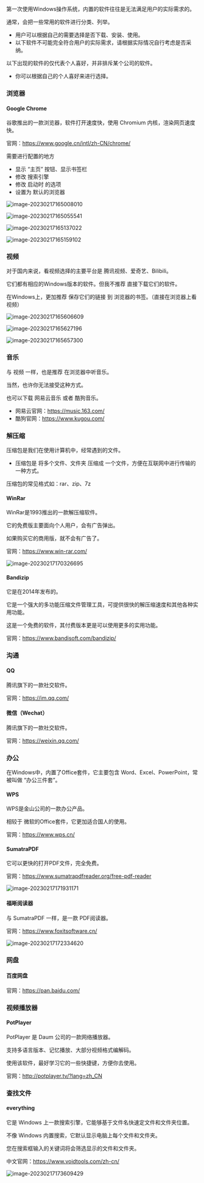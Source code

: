 第一次使用Windows操作系统，内置的软件往往是无法满足用户的实际需求的。



通常，会把一些常用的软件进行分类、列举。

- 用户可以根据自己的需要选择是否下载、安装、使用。
- 以下软件不可能完全符合用户的实际需求，请根据实际情况自行考虑是否采纳。



以下出现的软件的仅代表个人喜好，并非排斥某个公司的软件。

- 你可以根据自己的个人喜好来进行选择。



### 浏览器

#### Google Chrome

谷歌推出的一款浏览器，软件打开速度快，使用 Chromium 内核，渲染网页速度快。

官网：https://www.google.cn/intl/zh-CN/chrome/



需要进行配置的地方

- 显示 “主页” 按钮、显示书签栏
- 修改 搜索引擎
- 修改 启动时 的选项
- 设置为 默认的浏览器



![image-20230217165008010](images/image-20230217165008010.png)



![image-20230217165055541](images/image-20230217165055541.png)



![image-20230217165137022](images/image-20230217165137022.png)



![image-20230217165159102](images/image-20230217165159102.png)



### 视频

对于国内来说，看视频选择的主要平台是 腾讯视频、爱奇艺、Bilibili。

它们都有相应的Windows版本的软件。但我不推荐 直接下载它们的软件。



在Windows上，更加推荐 保存它们的链接 到 浏览器的书签。（直接在浏览器上看视频）



![image-20230217165606609](images/image-20230217165606609.png)



![image-20230217165627196](images/image-20230217165627196.png)



![image-20230217165657300](images/image-20230217165657300.png)



### 音乐

与 视频 一样，也是推荐 在浏览器中听音乐。

当然，也许你无法接受这种方式。



也可以下载 网易云音乐 或者 酷狗音乐。

- 网易云官网：https://music.163.com/
- 酷狗官网：https://www.kugou.com/



### 解压缩

压缩包是我们在使用计算机中，经常遇到的文件。

- 压缩包是 将多个文件、文件夹 压缩成 一个文件，方便在互联网中进行传输的一种方式。

压缩包的常见格式如：rar、zip、7z



#### WinRar

WinRar是1993推出的一款解压缩软件。

它的免费版主要面向个人用户，会有广告弹出。

如果购买它的商用版，就不会有广告了。



官网：https://www.win-rar.com/



![image-20230217170326695](images/image-20230217170326695.png)



#### Bandizip

它是在2014年发布的。

它是一个强大的多功能压缩文件管理工具，可提供很快的解压缩速度和其他各种实用功能。

 这是一个免费的软件，其付费版本更是可以使用更多的实用功能。



官网：https://www.bandisoft.com/bandizip/



### 沟通

#### QQ

腾讯旗下的一款社交软件。

官网：https://im.qq.com/



#### 微信（Wechat）

腾讯旗下的一款社交软件。

官网：https://weixin.qq.com/



### 办公

在Windows中，内置了Office套件，它主要包含 Word、Excel、PowerPoint，常被叫做 “办公三件套”。



#### WPS

WPS是金山公司的一款办公产品。

相较于 微软的Office套件，它更加适合国人的使用。



官网：https://www.wps.cn/



#### SumatraPDF

它可以更快的打开PDF文件，完全免费。

官网：https://www.sumatrapdfreader.org/free-pdf-reader



![image-20230217171931171](images/image-20230217171931171.png)



#### 福晰阅读器

与 SumatraPDF 一样，是一款 PDF阅读器。

官网：https://www.foxitsoftware.cn/



![image-20230217172334620](images/image-20230217172334620.png)



### 网盘

#### 百度网盘

官网：https://pan.baidu.com/



### 视频播放器

#### PotPlayer

PotPlayer 是 Daum 公司的一款网络播放器。

支持多语言版本、记忆播放、大部分视频格式编解码。

使用该软件，最好学习它的一些快捷键，方便你去使用。



官网：http://potplayer.tv/?lang=zh_CN



### 查找文件

#### everything

它是 Windows 上一款搜索引擎，它能够基于文件名快速定文件和文件夹位置。

不像 Windows 内置搜索，它默认显示电脑上每个文件和文件夹。

您在搜索框输入的关键词将会筛选显示的文件和文件夹。



中文官网：https://www.voidtools.com/zh-cn/



![image-20230217173609429](images/image-20230217173609429.png)